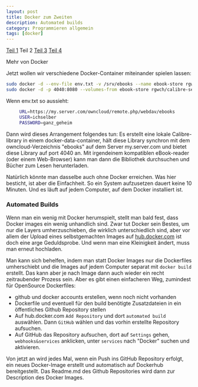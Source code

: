 ```yaml
---
layout: post
title: Docker zum Zweiten
description: Automated builds
category: Programmieren allgemein
tags: [docker]
---
```

[Teil 1](/2015/07/Docker) Teil 2 [Teil 3](/2015/07/Docker3) [Teil 4](/2015/07/Docker4)

Mehr von Docker

Jetzt wollen wir verschiedene Docker-Container miteinander spielen lassen:


```bash
sudo docker -d --env-file env.txt -v /srv/ebooks --name ebook-store rgwch/owncloud-client:latest
sudo docker -d -p 4040:8080 --volumes-from ebook-store rgwch/calibre-server:latest
```

Wenn env.txt so aussieht:

```bash
     URL=https://my.server.com/owncloud/remote.php/webdav/ebooks
     USER=ichselber
     PASSWORD=ganz_geheim
```

Dann wird dieses Arrangement folgendes tun: Es erstellt eine lokale Calibre-library in einem docker-data-container,
hält diese Library synchron mit dem owncloud-Verzeichnis "ebooks" auf dem Server my.server.com und bietet diese
Library auf port 4040 an. Mit irgendeinem kompatiblen eBook-reader (oder einem Web-Browser) kann man dann die
Bibliothek durchsuchen und Bücher zum Lesen herunterladen.

Natürlich könnte man dasselbe auch ohne Docker erreichen. Was hier besticht, ist aber die Einfachheit.
So ein System aufzusetzen dauert keine 10 Minuten. Und es läuft auf jedem Computer, auf dem Docker installiert ist.


### Automated Builds

Wenn man ein wenig mit Docker herumspielt, stellt man bald fest, dass Docker images ein wenig unhandlich sind. Zwar tut
Docker sein Bestes, um nur die Layers umherzuschieben, die wirklich unterschiedlich sind, aber vor allem der Upload
eines selbstgemachten Images auf [hub.docker.com](http://hub.docker.com) ist doch eine arge Geduldsprobe. Und wenn man
 eine Kleinigkeit ändert, muss man erneut hochladen.

Man kann sich behelfen, indem man statt Docker Images nur die Dockerfiles umherschiebt und die Images auf jedem Computer
separat mit `docker build` erstellt. Das kann aber je nach Image dann auch wieder ein recht zeitraubender Prozess sein.
Aber es gibt einen einfacheren Weg, zumindest für OpenSource Dockerfiles:

* github und docker accounts erstellen, wenn noch nicht vorhanden
* Dockerfile und eventuell für den build benötigte Zusatzdateien in ein öffentliches Github Repository stellen
* Auf hub.docker.com `Add Repository` und dort `automated build` auswählen. Dann `GitHub` wählen und das vorhin
erstellte Repository aufsuchen.
* Auf GitHub das Repository aufsuchen, dort auf `Settings` gehen, `webhooks&services` anklicken, unter `services`
       nach "Docker" suchen und aktivieren.

Von jetzt an wird jedes Mal, wenn ein Push ins GitHub Repository erfolgt, ein neues Docker-Image erstellt und automatisch
auf Dockerhub bereitgestellt. Das Readme.md des Github Repositories wird dann zur Description des Docker Images.

